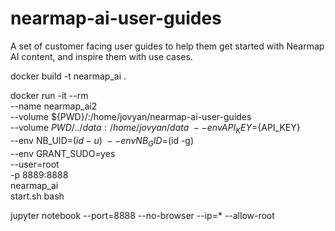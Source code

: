 # nearmap-ai-user-guides
A set of customer facing user guides to help them get started with Nearmap AI content, and inspire them with use cases.

docker build -t nearmap_ai .

docker run -it --rm \
  --name nearmap_ai2 \
  --volume ${PWD}/:/home/jovyan/nearmap-ai-user-guides \
  --volume ${PWD}/../data:/home/jovyan/data \
  --env API_KEY=${API_KEY} \
  --env NB_UID=$(id -u) \
  --env NB_GID=$(id -g) \
  --env GRANT_SUDO=yes \
  --user=root \
  -p 8889:8888 \
  nearmap_ai \
  start.sh bash

jupyter notebook --port=8888 --no-browser --ip=* --allow-root